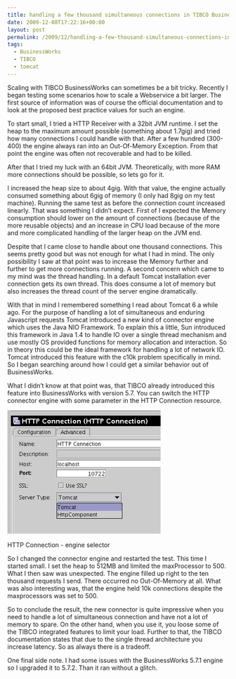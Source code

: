 ```yaml
---
title: handling a few thousand simultaneous connections in TIBCO BusinessWorks
date: 2009-12-08T17:22:16+00:00
layout: post
permalink: /2009/12/handling-a-few-thousand-simultaneous-connections-in-tibco-businessworks/
tags:
  - BusinessWorks
  - TIBCO
  - tomcat
---
```

Scaling with TIBCO BusinessWorks can sometimes be a bit tricky. Recently I began testing some scenarios how to scale a Webservice a bit larger. The first source of information was of course the official documentation and to look at the proposed best practice values for such an engine.

To start small, I tried a HTTP Receiver with a 32bit JVM runtime. I set the heap to the maximum amount possible (something about 1.7gig) and tried how many connections I could handle with that. After a few hundred (300-400) the engine always ran into an Out-Of-Memory Exception. From that point the engine was often not recoverable and had to be killed.

After that I tried my luck with an 64bit JVM. Theoretically, with more RAM more connections should be possible, so lets go for it.

I increased the heap size to about 4gig. With that value, the engine actually consumed something about 6gig of memory (I only had 8gig on my test machine). Running the same test as before the connection count increased linearly. That was something I didn’t expect. First of I expected the Memory consumption should lower on the amount of connections (because of the more reusable objects) and an increase in CPU load because of the more and more complicated handling of the larger heap on the JVM end.

Despite that I came close to handle about one thousand connections. This seems pretty good but was not enough for what I had in mind. The only possibility I saw at that point was to increase the Memory further and further to get more connections running. A second concern which came to my mind was the thread handling. In a default Tomcat installation ever connection gets its own thread. This does consume a lot of memory but also increases the thread count of the server engine dramatically.

With that in mind I remembered something I read about Tomcat 6 a while ago. For the purpose of handling a lot of simultaneous and enduring Javascript requests Tomcat introduced a new kind of connector engine which uses the Java NIO Framework. To explain this a little, Sun introduced this framework in Java 1.4 to handle IO over a single thread mechanism and use mostly OS provided functions for memory allocation and interaction. So in theory this could be the ideal framework for handling a lot of network IO. Tomcat introduced this feature with the c10k problem specifically in mind. So I began searching around how I could get a similar behavior out of BusinessWorks.

What I didn’t know at that point was, that TIBCO already introduced this feature into BusinessWorks with version 5.7. You can switch the HTTP connector engine with some parameter in the HTTP Connection resource.

<div id="attachment_511" style="width: 359px" class="wp-caption aligncenter">
  <img src="/assets/http_connection.jpg" alt="HTTP Connection - engine selector" title="http_connection" width="349" height="281" class="size-full wp-image-511" />

  <p class="wp-caption-text">
    HTTP Connection - engine selector
  </p>
</div>

So I changed the connector engine and restarted the test. This time I started small. I set the heap to 512MB and limited the maxProcessor to 500. What I then saw was unexpected. The engine filled up right to the ten thousand requests I send. There occurred no Out-Of-Memory at all. What was also interesting was, that the engine held 10k connections despite the maxprocessors was set to 500.

So to conclude the result, the new connector is quite impressive when you need to handle a lot of simultaneous connection and have not a lot of memory to spare. On the other hand, when you use it, you loose some of the TIBCO integrated features to limit your load. Further to that, the TIBCO documentation states that due to the single thread architecture you increase latency. So as always there is a tradeoff.

One final side note. I had some issues with the BusinessWorks 5.7.1 engine so I upgraded it to 5.7.2. Than it ran without a glitch.

